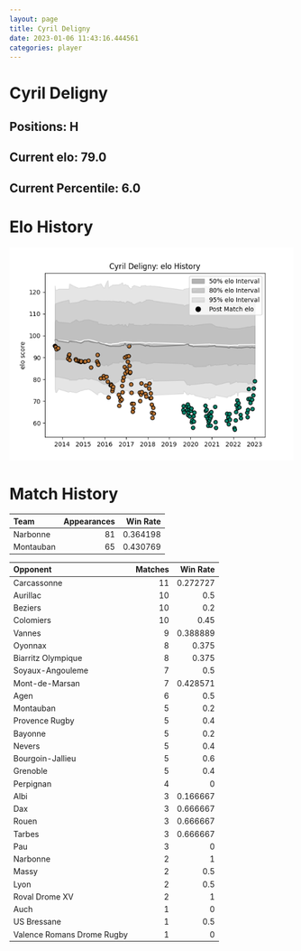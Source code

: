 ```yaml
---  
layout: page  
title: Cyril Deligny  
date: 2023-01-06 11:43:16.444561  
categories: player  
---
```

# Cyril Deligny

## Positions: H

## Current elo: 79.0

## Current Percentile: 6.0

# Elo History


![elo history](history_CyrilDeligny.png)
# Match History


| Team      |   Appearances |   Win Rate |
|:----------|--------------:|-----------:|
| Narbonne  |            81 |   0.364198 |
| Montauban |            65 |   0.430769 |

| Opponent                   |   Matches |   Win Rate |
|:---------------------------|----------:|-----------:|
| Carcassonne                |        11 |   0.272727 |
| Aurillac                   |        10 |   0.5      |
| Beziers                    |        10 |   0.2      |
| Colomiers                  |        10 |   0.45     |
| Vannes                     |         9 |   0.388889 |
| Oyonnax                    |         8 |   0.375    |
| Biarritz Olympique         |         8 |   0.375    |
| Soyaux-Angouleme           |         7 |   0.5      |
| Mont-de-Marsan             |         7 |   0.428571 |
| Agen                       |         6 |   0.5      |
| Montauban                  |         5 |   0.2      |
| Provence Rugby             |         5 |   0.4      |
| Bayonne                    |         5 |   0.2      |
| Nevers                     |         5 |   0.4      |
| Bourgoin-Jallieu           |         5 |   0.6      |
| Grenoble                   |         5 |   0.4      |
| Perpignan                  |         4 |   0        |
| Albi                       |         3 |   0.166667 |
| Dax                        |         3 |   0.666667 |
| Rouen                      |         3 |   0.666667 |
| Tarbes                     |         3 |   0.666667 |
| Pau                        |         3 |   0        |
| Narbonne                   |         2 |   1        |
| Massy                      |         2 |   0.5      |
| Lyon                       |         2 |   0.5      |
| Roval Drome XV             |         2 |   1        |
| Auch                       |         1 |   0        |
| US Bressane                |         1 |   0.5      |
| Valence Romans Drome Rugby |         1 |   0        |